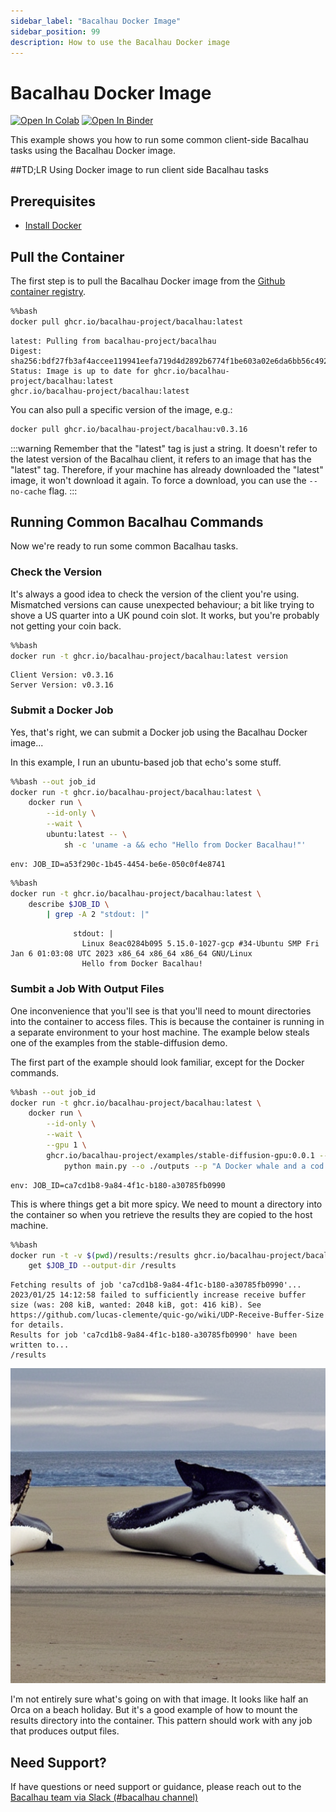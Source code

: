 ```yaml
---
sidebar_label: "Bacalhau Docker Image"
sidebar_position: 99
description: How to use the Bacalhau Docker image
---
```

# Bacalhau Docker Image

[![Open In Colab](https://colab.research.google.com/assets/colab-badge.svg)](https://colab.research.google.com/github/bacalhau-project/examples/blob/main/workload-onboarding/bacalhau-docker-image/index.ipynb)
[![Open In Binder](https://mybinder.org/badge.svg)](https://mybinder.org/v2/gh/bacalhau-project/examples/HEAD?labpath=workload-onboarding/bacalhau-docker-image/index.ipynb)

This example shows you how to run some common client-side Bacalhau tasks using the Bacalhau Docker image.

##TD;LR
Using Docker image to run client side Bacalhau tasks
## Prerequisites

* [Install Docker](https://docs.docker.com/get-docker/)

## Pull the Container

The first step is to pull the Bacalhau Docker image from the [Github container registry](https://github.com/orgs/bacalhau-project/packages/container/package/bacalhau).


```bash
%%bash
docker pull ghcr.io/bacalhau-project/bacalhau:latest
```

    latest: Pulling from bacalhau-project/bacalhau
    Digest: sha256:bdf27fb3af4accee119941eefa719d4d2892b6774f1be603a02e6da6bb56c492
    Status: Image is up to date for ghcr.io/bacalhau-project/bacalhau:latest
    ghcr.io/bacalhau-project/bacalhau:latest


You can also pull a specific version of the image, e.g.:

```bash
docker pull ghcr.io/bacalhau-project/bacalhau:v0.3.16
```

:::warning
Remember that the "latest" tag is just a string. It doesn't refer to the latest version of the Bacalhau client, it refers to an image that has the "latest" tag. Therefore, if your machine has already downloaded the "latest" image, it won't download it again. To force a download, you can use the `--no-cache` flag.
:::

## Running Common Bacalhau Commands

Now we're ready to run some common Bacalhau tasks.

### Check the Version

It's always a good idea to check the version of the client you're using. Mismatched versions can cause unexpected behaviour; a bit like trying to shove a US quarter into a UK pound coin slot. It works, but you're probably not getting your coin back.


```bash
%%bash
docker run -t ghcr.io/bacalhau-project/bacalhau:latest version
```

    Client Version: v0.3.16
    Server Version: v0.3.16


### Submit a Docker Job

Yes, that's right, we can submit a Docker job using the Bacalhau Docker image...

In this example, I run an ubuntu-based job that echo's some stuff.


```bash
%%bash --out job_id
docker run -t ghcr.io/bacalhau-project/bacalhau:latest \
    docker run \
        --id-only \
        --wait \
        ubuntu:latest -- \
            sh -c 'uname -a && echo "Hello from Docker Bacalhau!"'
```

    env: JOB_ID=a53f290c-1b45-4454-be6e-050c0f4e8741



```bash
%%bash
docker run -t ghcr.io/bacalhau-project/bacalhau:latest \
    describe $JOB_ID \
        | grep -A 2 "stdout: |"
```

                  stdout: |
                    Linux 8eac0284b095 5.15.0-1027-gcp #34-Ubuntu SMP Fri Jan 6 01:03:08 UTC 2023 x86_64 x86_64 x86_64 GNU/Linux
                    Hello from Docker Bacalhau!


### Sumbit a Job With Output Files

One inconvenience that you'll see is that you'll need to mount directories into the container to access files. This is because the container is running in a separate environment to your host machine. The example below steals one of the examples from the stable-diffusion demo.

The first part of the example should look familiar, except for the Docker commands.


```bash
%%bash --out job_id
docker run -t ghcr.io/bacalhau-project/bacalhau:latest \
    docker run \
        --id-only \
        --wait \
        --gpu 1 \
        ghcr.io/bacalhau-project/examples/stable-diffusion-gpu:0.0.1 -- \
            python main.py --o ./outputs --p "A Docker whale and a cod having a conversation about the state of the ocean"
```

    env: JOB_ID=ca7cd1b8-9a84-4f1c-b180-a30785fb0990


This is where things get a bit more spicy. We need to mount a directory into the container so when you retrieve the results they are copied to the host machine.


```bash
%%bash
docker run -t -v $(pwd)/results:/results ghcr.io/bacalhau-project/bacalhau:latest \
    get $JOB_ID --output-dir /results
```

    Fetching results of job 'ca7cd1b8-9a84-4f1c-b180-a30785fb0990'...
    2023/01/25 14:12:58 failed to sufficiently increase receive buffer size (was: 208 kiB, wanted: 2048 kiB, got: 416 kiB). See https://github.com/lucas-clemente/quic-go/wiki/UDP-Receive-Buffer-Size for details.
    Results for job 'ca7cd1b8-9a84-4f1c-b180-a30785fb0990' have been written to...
    /results





    
![png](index_files/index_16_0.png)
    



I'm not entirely sure what's going on with that image. It looks like half an Orca on a beach holiday. But it's a good example of how to mount the results directory into the container. This pattern should work with any job that produces output files.

## Need Support?

If have questions or need support or guidance, please reach out to the [Bacalhau team via Slack (#bacalhau channel)](https://filecoin.io/slack)

